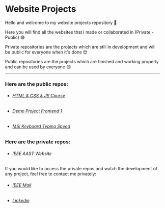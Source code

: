 # Website Projects

Hello and welcome to my website projects repository 🙏

Here you will find all the websites that I made or collaborated in (Private - Public) 😄

Private repositories are the projects which are still in development and will be public for everyone when it's done 😊

Public repositories are the projects which are finished and working properly and can be used by everyone 😊

___

### Here are the public repos:

- ###### [HTML & CSS & JS Course](https://github.com/Bewenben/FruitMarket/tree/e5cccb221b3262f50667af9f00aa7e5522e7e90d)

- ###### [Demo Project Frontend 1](https://github.com/Bewenben/DemoProject1/tree/0faf386c0424a1f466b76bc25f9920c4bba24cef)

- ###### [MSI Keyboard Typing Speed](https://github.com/Bewenben/MSI-Keyboard-Typing-Speed/tree/b65630ddc513bc4166fd1fb8f7af10d07b33ba43)

### Here are the private repos:

- ###### IEEE AAST Website

If you would like to access the private repos and watch the development of any project, feel free to contact me privately:

- ###### [IEEE Mail](mailto:omarkhaled@ieee.org)

- ###### [Linkedin](https://www.linkedin.com/in/bewenben/)
